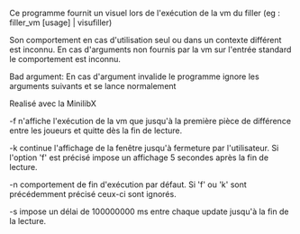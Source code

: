 Ce programme fournit un visuel lors de l'exécution de la vm du filler (eg : filler_vm [usage] | visufiller)

Son comportement en cas d'utilisation seul ou dans un contexte différent est inconnu.
En cas d'arguments non fournis par la vm sur l'entrée standard le comportement est inconnu.

Bad argument: En cas d'argument invalide le programme ignore les arguments suivants et se lance normalement

Realisé avec la MinilibX

-f n'affiche l'exécution de la vm que jusqu'à la première pièce de différence entre les joueurs et quitte dès la fin de lecture.

-k continue l'affichage de la fenêtre jusqu'à fermeture par l'utilisateur. Si l'option 'f' est précisé impose un affichage 5 secondes après la fin de lecture.

-n comportement de fin d'exécution par défaut. Si 'f' ou 'k' sont précédemment précisé ceux-ci sont ignorés.

-s impose un délai de 100000000 ms entre chaque update jusqu'à la fin de la lecture.
